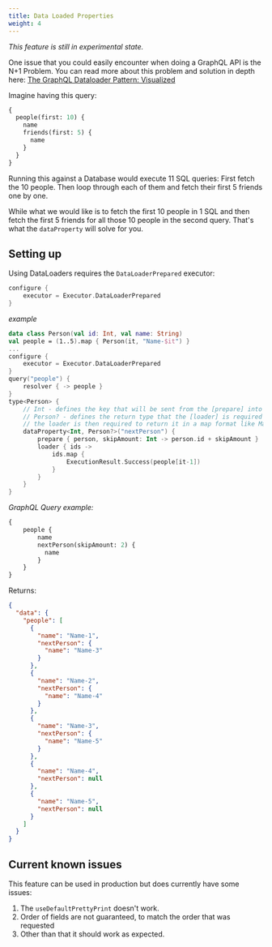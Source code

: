 ```yaml
---
title: Data Loaded Properties
weight: 4
---
```


*This feature is still in experimental state.*

One issue that you could easily encounter when doing a GraphQL API is the N+1 Problem. You can read more about this problem and solution in depth here: [The GraphQL Dataloader Pattern: Visualized](https://medium.com/@__xuorig__/the-graphql-dataloader-pattern-visualized-3064a00f319f)

Imagine having this query:

```graphql
{
  people(first: 10) {
    name
    friends(first: 5) {
      name
    }
  }
}
```

Running this against a Database would execute 11 SQL queries:
First fetch the 10 people. Then loop through each of them and fetch their first 5 friends one by one.

While what we would like is to fetch the first 10 people in 1 SQL and then fetch the first 5 friends for all those 10 people in the second query. That's what the `dataProperty` will solve for you.

## Setting up
Using DataLoaders requires the `DataLoaderPrepared` executor:
```kotlin
configure {
    executor = Executor.DataLoaderPrepared
}
```

*example*
```kotlin
data class Person(val id: Int, val name: String)
val people = (1..5).map { Person(it, "Name-$it") }
...
configure {
    executor = Executor.DataLoaderPrepared
}
query("people") {
    resolver { -> people }
}
type<Person> {
    // Int - defines the key that will be sent from the [prepare] into [loader]
    // Person? - defines the return type that the [loader] is required to return.
    // the loader is then required to return it in a map format like Map<Int, Person?>
    dataProperty<Int, Person?>("nextPerson") {
        prepare { person, skipAmount: Int -> person.id + skipAmount }
        loader { ids ->
            ids.map {
                ExecutionResult.Success(people[it-1])
            }
        }
    }
}
```

*GraphQL Query example:*
```graphql
{
    people {
        name
        nextPerson(skipAmount: 2) {
          name
        }
    }
}
```

Returns:
```json
{
  "data": {
    "people": [
      {
        "name": "Name-1",
        "nextPerson": {
          "name": "Name-3"
        }
      },
      {
        "name": "Name-2",
        "nextPerson": {
          "name": "Name-4"
        }
      },
      {
        "name": "Name-3",
        "nextPerson": {
          "name": "Name-5"
        }
      },
      {
        "name": "Name-4",
        "nextPerson": null
      },
      {
        "name": "Name-5",
        "nextPerson": null
      }
    ]
  }
}
```


## Current known issues
This feature can be used in production but does currently have some issues:

1. The `useDefaultPrettyPrint` doesn't work.
1. Order of fields are not guaranteed, to match the order that was requested
1. Other than that it should work as expected.
